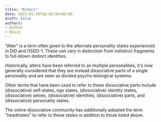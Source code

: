 ```yaml
---
title: "Alters"
date: 2023-01-28T16:43:55+08:00
draft: false
authors:
- Ashton
- Noire
---
```


"Alter" is a term often given to the *alter*nate personality states experienced in DID and OSDD-1. These can vary in distinction from indistinct fragments to full-blown distinct identities. 

Historically, alters have been referred to as multiple personalities, it's now generally considered that they are instead dissociative parts of a single personality and are seen as divided psycho-biological systems.

Other terms that have been used to refer to these dissociative parts include (dissociative) self-states, ego states, (dissociative) identity states, (dissociative) selves, (dissociative) identities, (dissociative) parts, and (dissociative) personality states.

The online dissociative community has additionally adopted the term "headmates" to refer to these states in addition to those listed above.